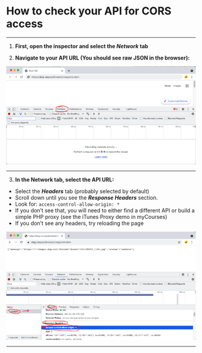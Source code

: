 # How to check your API for CORS access

<hr>

1) **First, open the inspector and select the *Network* tab**

2) **Navigate to your API URL (You should see raw JSON in the browser):**

![screenshot](_images/cors-1.png)

<hr>

3) **In the Network tab, select the API URL:**

- Select the ***Headers*** tab (probably selected by default)
- Scroll down until you see the ***Response Headers*** section.
- Look for: `access-control-allow-origin: *`
- If you don’t see that, you will need to either find a different API or build a simple PHP proxy (see the iTunes Proxy demo in myCourses)
- If you don’t see any headers, try reloading the page

![screenshot](_images/cors-2.png)

<hr>
